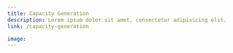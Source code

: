```yaml
---
title: Capacity Generation
description: Lorem ipsum dolor sit amet, consectetur adipisicing elit.
link: /capacity-generation

image:
---
```

